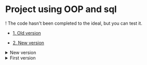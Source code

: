 # Project using OOP and sql

! The code hasn't been completed to the ideal, but you can test it.

- [1. Old version](https://github.com/iamarturr/web_1/tree/main/old)

- [2. New version](https://github.com/iamarturr/web_1/tree/main/new_1)







<details>
  <summary>New version</summary>
  
  ![alt tag](https://raw.githubusercontent.com/iamarturr/web_1/main/photos/123.jpg "Описание будет тут")​
  
</details>


<details>
  <summary>First version</summary>
  
  ![alt tag](https://sun9-21.userapi.com/impf/FA-EHByDGO_akUONJWYKkYKHHxDVaoh-VOSwlw/ExPCwZ5obPw.jpg?size=526x247&quality=96&proxy=1&sign=e45fdc83afdbe09e278122b15fe3beec "Описание будет тут")​
  
</details>
